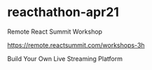 # reacthathon-apr21
Remote React Summit Workshop


https://remote.reactsummit.com/workshops-3h

Build Your Own Live Streaming Platform
